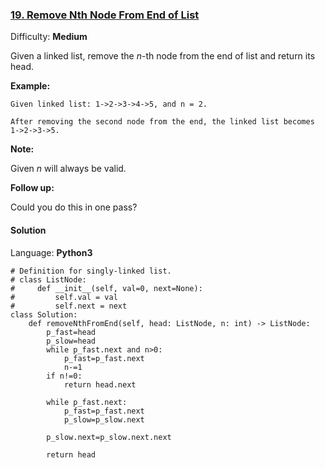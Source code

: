 ### [19\. Remove Nth Node From End of List](https://leetcode.com/problems/remove-nth-node-from-end-of-list/)

Difficulty: **Medium**


Given a linked list, remove the _n_-th node from the end of list and return its head.

**Example:**

```
Given linked list: 1->2->3->4->5, and n = 2.

After removing the second node from the end, the linked list becomes 1->2->3->5.
```

**Note:**

Given _n_ will always be valid.

**Follow up:**

Could you do this in one pass?


#### Solution

Language: **Python3**

```python3
# Definition for singly-linked list.
# class ListNode:
#     def __init__(self, val=0, next=None):
#         self.val = val
#         self.next = next
class Solution:
    def removeNthFromEnd(self, head: ListNode, n: int) -> ListNode:
        p_fast=head
        p_slow=head
        while p_fast.next and n>0:
            p_fast=p_fast.next
            n-=1
        if n!=0:
            return head.next
        
        while p_fast.next:
            p_fast=p_fast.next
            p_slow=p_slow.next
            
        p_slow.next=p_slow.next.next
        
        return head
```